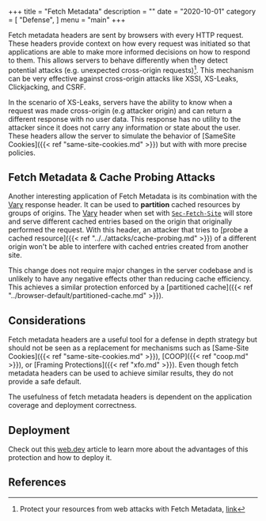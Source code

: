 +++
title = "Fetch Metadata"
description = ""
date = "2020-10-01"
category = [
    "Defense",
]
menu = "main"
+++

Fetch metadata headers are sent by browsers with every HTTP request. These headers provide context on how every request was initiated so that applications are able to make more informed decisions on how to respond to them. This allows servers to behave differently when they detect potential attacks (e.g. unexpected cross-origin requests)[^1]. This mechanism can be very effective against cross-origin attacks like XSSI, XS-Leaks, Clickjacking, and CSRF. 

In the scenario of XS-Leaks, servers have the ability to know when a request was made cross-origin (e.g attacker origin) and can return a different response with no user data. This response has no utility to the attacker since it does not carry any information or state about the user. These headers allow the server to simulate the behavior of [SameSite Cookies]({{< ref "same-site-cookies.md" >}}) but with with more precise policies.

## Fetch Metadata & Cache Probing Attacks

Another interesting application of Fetch Metadata is its combination with the [Vary](https://developer.mozilla.org/en-US/docs/Web/HTTP/Headers/Vary) response header. It can be used to **partition** cached resources by groups of origins. The [Vary](https://developer.mozilla.org/en-US/docs/Web/HTTP/Headers/Vary) header when set with [`Sec-Fetch-Site`](https://developer.mozilla.org/en-US/docs/Web/HTTP/Headers/Sec-Fetch-Site) will store and serve different cached entries based on the origin that originally performed the request. With this header, an attacker that tries to [probe a cached resource]({{< ref "../../attacks/cache-probing.md" >}}) of a different origin won't be able to interfere with cached entries created from another site.

This change does not require major changes in the server codebase and is unlikely to have any negative effects other than reducing cache efficiency. This achieves a similar protection enforced by a [partitioned cache]({{< ref "../browser-default/partitioned-cache.md" >}}).

## Considerations

Fetch metadata headers are a useful tool for a defense in depth strategy but should not be seen as a replacement for mechanisms such as [Same-Site Cookies]({{< ref "same-site-cookies.md" >}}), [COOP]({{< ref "coop.md" >}}), or [Framing Protections]({{< ref "xfo.md" >}}). Even though fetch metadata headers can be used to achieve similar results, they do not provide a safe default. 

The usefulness of fetch metadata headers is dependent on the application coverage and deployment correctness.

## Deployment

Check out this [web.dev](https://web.dev/fetch-metadata/) article to learn more about the advantages of this protection and how to deploy it.

## References

[^1]: Protect your resources from web attacks with Fetch Metadata, [link](https://web.dev/fetch-metadata/)
